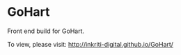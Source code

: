 GoHart
==========

Front end build for GoHart.

To view, please visit: http://inkriti-digital.github.io/GoHart/

